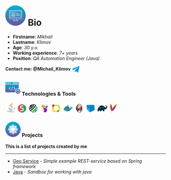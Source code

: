 # <img src="img/profile2.svg" alt="profile" width="64"/>  Bio


+ **Firstname**: *Mikhail*
+ **Lastname**: *Klimov*
+ **Age**: *30 y.o.*
+ **Working experience**: *7+ years*
+ **Position**: *QA Automation Engineer (Java)*

 **Contact me: @Michail_Klimov** <a href="https://t.me/Michail_Klimov" target="blank"><img align="center" src="img/telegram.svg" alt="Michail_Klimov" height="24" width="24" /></a>

### <img src="img/program3.svg" alt="profile" width="48"/> Technologies & Tools
<img src="img/logo/Java.svg" alt="Java" width="36"/><img src="img/logo/JUnit5.svg" alt="JUnit5" width="32"/>
<img src="img/logo/Rest-Assured.svg" alt="Rest" width="32"/>
<img src="img/logo/Selenide.svg" alt="Selenide" width="32"/>
<img src="img/logo/Allure_Report.svg" alt="Allure_Report" width="32"/>
<img src="img/logo/Docker.svg" alt="Docker" width="32"/> 
<img src="img/logo/Jenkins.svg" alt="Jenkins" width="32"/> 
<img src="img/logo/Selenoid.svg" alt="Selenoid" width="32"/> 
<img src="img/logo/Gradle.svg" alt="Selenoid" width="32"/> 
<img src="img/logo/Maven.svg" alt="Selenoid" width="32"/> 



### <img src="img/project5.svg" alt="proprojectfile" width="48"/> Projects
**This is a list of projects created by me**
<hr>

+ [Geo Service](https://github.com/klimovqa/geo) - *Simple example REST-service based on Spring framework*
+ [Java](https://github.com/klimovqa/java) - *Sandbox for working with java*

